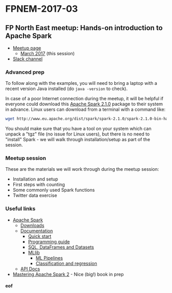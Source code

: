 # FPNEM-2017-03

## FP North East meetup: Hands-on introduction to Apache Spark

* [Meetup page](https://www.meetup.com/FP-North-East/)
  * [March 2017](https://www.meetup.com/FP-North-East/events/237884620/) (this session)
* [Slack channel](https://fp-north-east.slack.com/)

### Advanced prep

To follow along with the examples, you will need to bring a laptop with a recent version Java installed (do `java -version` to check).

In case of a poor Internet connection during the meetup, it will be helpful if everyone could download this [Apache Spark 2.1.0](http://www.eu.apache.org/dist/spark/spark-2.1.0/spark-2.1.0-bin-hadoop2.7.tgz) package to their system in advance. Linux users can download from a terminal with a command like:
```bash
wget http://www.eu.apache.org/dist/spark/spark-2.1.0/spark-2.1.0-bin-hadoop2.7.tgz
```
You should make sure that you have a tool on your system which can unpack a "tgz" file (no issue for Linux users), but there is no need to "install" Spark - we will walk through installation/setup as part of the session.

### Meetup session

These are the materials we will work through during the meetup session:

* Installation and setup
* First steps with counting
* Some commonly used Spark functions
* Twitter data exercise

### Useful links

* [Apache Spark](http://spark.apache.org/)
  * [Downloads](http://spark.apache.org/downloads.html)
  * [Documentation](http://spark.apache.org/docs/latest/)
    * [Quick start](http://spark.apache.org/docs/latest/quick-start.html)
    * [Programming guide](http://spark.apache.org/docs/latest/programming-guide.html)
    * [SQL, DataFrames and Datasets](http://spark.apache.org/docs/latest/sql-programming-guide.html)
    * [MLlib](http://spark.apache.org/docs/latest/ml-guide.html)
      * [ML Pipelines](http://spark.apache.org/docs/latest/ml-pipeline.html)
      * [Classification and regression](http://spark.apache.org/docs/latest/ml-classification-regression.html)
  * [API Docs](http://spark.apache.org/docs/latest/api/scala/)
* [Mastering Apache Spark 2](https://www.gitbook.com/book/jaceklaskowski/mastering-apache-spark/details) - Nice (big!) book in prep


#### eof


